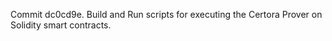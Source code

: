 Commit dc0cd9e.                    Build and Run scripts for executing the Certora Prover on Solidity smart contracts.